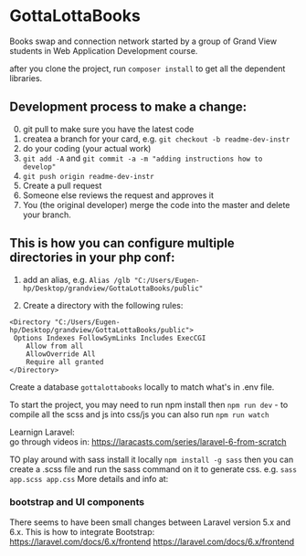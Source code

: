 # GottaLottaBooks
Books swap and connection network 
started by a group of Grand View students in Web Application Development course.

after you clone the project, run `composer install` to get all the dependent libraries. 

## Development process to make a change:
0) git pull to make sure you have the latest code
1) createa a branch for your card, e.g. `git checkout -b readme-dev-instr`  
2) do your coding (your actual work)
3) `git add -A`  and `git commit -a -m "adding instructions how to develop"` 
4) `git push origin readme-dev-instr`
5) Create a pull request 
6) Someone else reviews the request and approves it
7) You (the original developer) merge the code into the master and delete your branch.


## This is how you can configure multiple directories in your php conf:
1) add an alias, e.g. 
`Alias /glb "C:/Users/Eugen-hp/Desktop/grandview/GottaLottaBooks/public"`

2) Create a directory with the following rules:  

```
<Directory "C:/Users/Eugen-hp/Desktop/grandview/GottaLottaBooks/public">
 Options Indexes FollowSymLinks Includes ExecCGI
	Allow from all
	AllowOverride All
	Require all granted
</Directory>
```


Create a database `gottalottabooks` locally to match what's in .env file. 

To start the project, you may need to run npm install
then `npm run dev` - to compile all the scss and js into css/js
you can also run `npm run watch`


Learnign Laravel:  
go through videos in: https://laracasts.com/series/laravel-6-from-scratch


TO play around with sass install it locally
`npm install -g sass`
then you can create a .scss file and run the sass command on it to generate css. e.g. `sass app.scss app.css`
More details and info at: 




### bootstrap and UI components
There seems to have been small changes between Laravel version 5.x and 6.x.
This is how to integrate Bootstrap: https://laravel.com/docs/6.x/frontend 
https://laravel.com/docs/6.x/frontend
